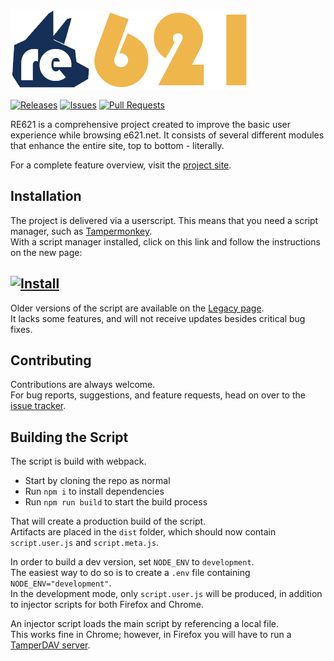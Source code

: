 ![RE621](./assets/logo.png)

 [![Releases](https://img.shields.io/github/v/release/re621/re621?label=version&style=flat-square)](https://github.com/re621/re621/releases)
[![Issues](https://img.shields.io/github/issues/re621/re621?&style=flat-square)](https://github.com/re621/re621/issues)
[![Pull Requests](https://img.shields.io/github/issues-pr/re621/re621?style=flat-square)](https://github.com/re621/re621/pulls)


RE621 is a comprehensive project created to improve the basic user experience while browsing e621.net.
It consists of several different modules that enhance the entire site, top to bottom - literally.

For a complete feature overview, visit the [project site](https://re621.bitwolfy.com).

## Installation

The project is delivered via a userscript.
This means that you need a script manager, such as [Tampermonkey](https://www.tampermonkey.net/).  
With a script manager installed, click on this link and follow the instructions on the new page:
## [![Install](https://img.shields.io/github/v/release/re621/re621?label=INSTALL&style=for-the-badge)](https://github.com/bitWolfy/re621/releases/latest/download/script.user.js)

Older versions of the script are available on the [Legacy page](https://github.com/re621/re621.Legacy).  
It lacks some features, and will not receive updates besides critical bug fixes.

## Contributing

Contributions are always welcome.  
For bug reports, suggestions, and feature requests, head on over to the [issue tracker](https://github.com/bitWolfy/re621/issues).

## Building the Script

The script is build with webpack.

* Start by cloning the repo as normal 
* Run `npm i` to install dependencies
* Run `npm run build` to start the build process

That will create a production build of the script.  
Artifacts are placed in the `dist` folder, which should now contain `script.user.js` and `script.meta.js`.

In order to build a dev version, set `NODE_ENV` to `development`.  
The easiest way to do so is to create a `.env` file containing `NODE_ENV="development"`.  
In the development mode, only `script.user.js` will be produced, in addition to injector scripts for both Firefox and Chrome.

An injector script loads the main script by referencing a local file.  
This works fine in Chrome; however, in Firefox you will have to run a [TamperDAV server](https://github.com/Tampermonkey/tamperdav).
